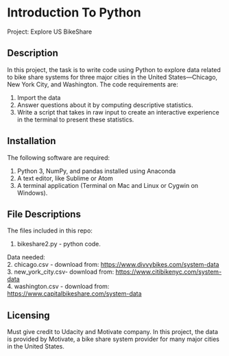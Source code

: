 # Introduction To Python

Project: Explore US BikeShare

## Description

In this project, the task is to write code using Python to explore data related to bike share systems for three major cities in the United States—Chicago, New York City, and Washington. The code requirements are:
1. Import the data 
2. Answer questions about it by computing descriptive statistics. 
3. Write a script that takes in raw input to create an interactive experience in the terminal to present these statistics.

## Installation
The following software are required: 
1. Python 3, NumPy, and pandas installed using Anaconda
2. A text editor, like Sublime or Atom
3. A terminal application (Terminal on Mac and Linux or Cygwin on Windows).

## File Descriptions
The files included in this repo: 
1. bikeshare2.py - python code.

Data needed: <br>
2. chicago.csv - download from: https://www.divvybikes.com/system-data <br>
3. new_york_city.csv- download from: https://www.citibikenyc.com/system-data <br>
4. washington.csv - download from: https://www.capitalbikeshare.com/system-data <br>

## Licensing
Must give credit to Udacity and Motivate company. In this project, the data is provided by Motivate, a bike share system provider for many major cities in the United States.
